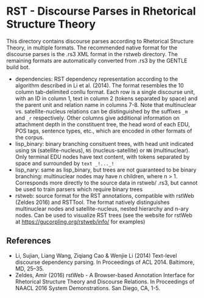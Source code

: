 # RST - Discourse Parses in Rhetorical Structure Theory

This directory contains discourse parses according to Rhetorical Structure Theory, in multiple formats. The recommended native format for the discourse parses is the .rs3 XML format in the rstweb directory. The remaining formats are automatically converted from .rs3 by the GENTLE build bot.

  * dependencies: RST dependency representation according to the algorithm described in Li et al. (2014). The format resembles the 10 column tab-delimited conllu format. Each row is a single discourse unit, with an ID in column 1, text in column 2 (tokens separated by space) and the parent unit and relation name in columns 7-8. Note that multinuclear vs. satellite-nucleus relations can be distinguished by the suffixes `_m` and `_r` respectively. Other columns give additional information on attachment depth in the constituent tree, the head word of each EDU, POS tags, sentence types, etc., which are encoded in other formats of the corpus.
  * lisp_binary: binary branching consituent trees, with head unit indicated using `SN` (satellite-nucleus), `NS` (nucleus-satellite) or `NN` (multinuclear). Only terminal EDU nodes have text content, with tokens separated by space and surrounded by `text _!..._!`
  * lisp_nary: same as lisp_binary, but trees are not guaranteed to be binary branching: multinuclear nodes may have n children, where n > 1. Corresponds more directly to the source data in rstweb/ .rs3, but cannot be used to train parsers which require binary trees
  * rstweb: source format for the RST annotations, compatible with rstWeb (Zeldes 2016) and RSTTool. The format natively distinguishes multinuclear nodes and satellite-nucleus, nested hierarchy and n-ary nodes. Can be used to visualize RST trees (see the website for rstWeb at https://gucorpling.org/rstweb/info/ for examples)

## References

  * Li, Sujian, Liang Wang, Ziqiang Cao & Wenjie Li (2014) Text-level discourse dependency parsing. In Proceedings of ACL 2014. Baltimore, MD, 25–35.
  * Zeldes, Amir (2016) rstWeb - A Browser-based Annotation Interface for Rhetorical Structure Theory and Discourse Relations. In Proceedings of NAACL 2016 System Demonstrations. San Diego, CA, 1-5.